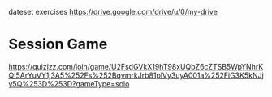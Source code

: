 dateset exercises
https://drive.google.com/drive/u/0/my-drive


# Session Game
https://quizizz.com/join/game/U2FsdGVkX19hT98xUQbZ6cZTSB5WpYNhrKQI5ArYuVY1j3A5%252Fs%252BqvmrkJrb81plVy3uyA001a%252FiG3K5kNJjy5Q%253D%253D?gameType=solo


